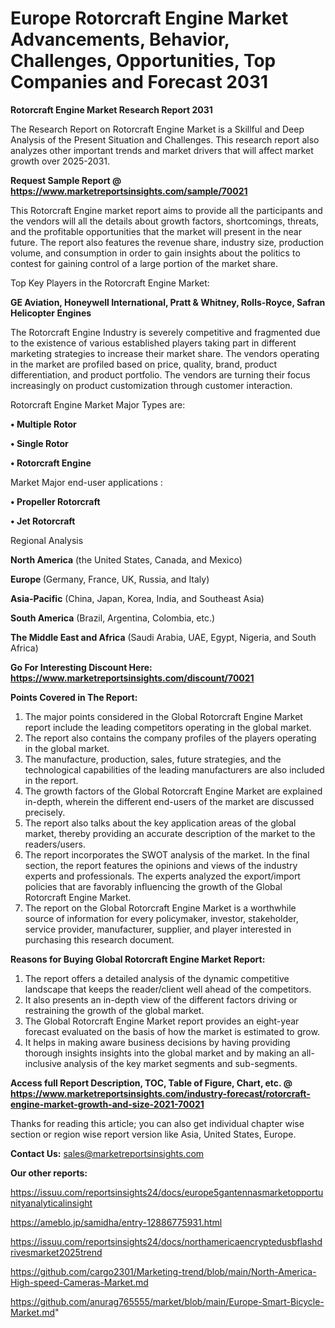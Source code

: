 # Europe Rotorcraft Engine Market Advancements, Behavior, Challenges, Opportunities, Top Companies and Forecast 2031

<strong>Rotorcraft Engine Market Research Report 2031</strong>

The Research Report on Rotorcraft Engine Market is a Skillful and Deep Analysis of the Present Situation and Challenges. This research report also analyzes other important trends and market drivers that will affect market growth over 2025-2031.

<strong>Request Sample Report @ <a href=https://www.marketreportsinsights.com/sample/70021>https://www.marketreportsinsights.com/sample/70021</a></strong>

This Rotorcraft Engine market report aims to provide all the participants and the vendors will all the details about growth factors, shortcomings, threats, and the profitable opportunities that the market will present in the near future. The report also features the revenue share, industry size, production volume, and consumption in order to gain insights about the politics to contest for gaining control of a large portion of the market share.

Top Key Players in the Rotorcraft Engine Market:

<strong>GE Aviation, Honeywell International, Pratt & Whitney, Rolls-Royce, Safran Helicopter Engines</strong>

The Rotorcraft Engine Industry is severely competitive and fragmented due to the existence of various established players taking part in different marketing strategies to increase their market share. The vendors operating in the market are profiled based on price, quality, brand, product differentiation, and product portfolio. The vendors are turning their focus increasingly on product customization through customer interaction.

Rotorcraft Engine Market Major Types are:

<strong>• Multiple Rotor

• Single Rotor

• Rotorcraft Engine</strong>

Market Major end-user applications :

<strong>• Propeller Rotorcraft

• Jet Rotorcraft</strong>

Regional Analysis

</u><strong><b>North America</b></strong> (the United States, Canada, and Mexico)

<strong><b>Europe </b></strong>(Germany, France, UK, Russia, and Italy)

<strong><b>Asia-Pacific</b></strong> (China, Japan, Korea, India, and Southeast Asia)

<strong><b>South America</b></strong> (Brazil, Argentina, Colombia, etc.)

<strong><b>The Middle East and Africa</b></strong> (Saudi Arabia, UAE, Egypt, Nigeria, and South Africa)

<strong>Go For Interesting Discount Here: <a href=https://www.marketreportsinsights.com/discount/70021>https://www.marketreportsinsights.com/discount/70021</a></strong>

<strong>Points Covered in The Report:</strong>
<ol>
  <li>The major points considered in the Global Rotorcraft Engine Market report include the leading competitors operating in the global market.</li>
  <li>The report also contains the company profiles of the players operating in the global market.</li>
  <li>The manufacture, production, sales, future strategies, and the technological capabilities of the leading manufacturers are also included in the report.</li>
  <li>The growth factors of the Global Rotorcraft Engine Market are explained in-depth, wherein the different end-users of the market are discussed precisely.</li>
  <li>The report also talks about the key application areas of the global market, thereby providing an accurate description of the market to the readers/users.</li>
  <li>The report incorporates the SWOT analysis of the market. In the final section, the report features the opinions and views of the industry experts and professionals. The experts analyzed the export/import policies that are favorably influencing the growth of the Global Rotorcraft Engine Market.</li>
  <li>The report on the Global Rotorcraft Engine Market is a worthwhile source of information for every policymaker, investor, stakeholder, service provider, manufacturer, supplier, and player interested in purchasing this research document.</li>
</ol>
<strong>Reasons for Buying Global Rotorcraft Engine Market Report:</strong>

<ol>
  <li>The report offers a detailed analysis of the dynamic competitive landscape that keeps the reader/client well ahead of the competitors.</li>
  <li>It also presents an in-depth view of the different factors driving or restraining the growth of the global market.</li>
  <li>The Global Rotorcraft Engine Market report provides an eight-year forecast evaluated on the basis of how the market is estimated to grow.</li>
  <li>It helps in making aware business decisions by having providing thorough insights insights into the global market and by making an all-inclusive analysis of the key market segments and sub-segments.</li>
</ol>
<strong>Access full Report Description, TOC, Table of Figure, Chart, etc. @ <a href=https://www.marketreportsinsights.com/industry-forecast/rotorcraft-engine-market-growth-and-size-2021-70021>https://www.marketreportsinsights.com/industry-forecast/rotorcraft-engine-market-growth-and-size-2021-70021</a></strong>


Thanks for reading this article; you can also get individual chapter wise section or region wise report version like Asia, United States, Europe.

<strong>Contact Us:</strong>
sales@marketreportsinsights.com

<strong>Our other reports:</strong>

<a href=https://issuu.com/reportsinsights24/docs/europe5gantennasmarketopportunityanalyticalinsight>https://issuu.com/reportsinsights24/docs/europe5gantennasmarketopportunityanalyticalinsight</a>

<a href=https://ameblo.jp/samidha/entry-12886775931.html>https://ameblo.jp/samidha/entry-12886775931.html</a>

<a href=https://issuu.com/reportsinsights24/docs/northamericaencryptedusbflashdrivesmarket2025trend>https://issuu.com/reportsinsights24/docs/northamericaencryptedusbflashdrivesmarket2025trend</a>

<a href=https://github.com/cargo2301/Marketing-trend/blob/main/North-America-High-speed-Cameras-Market.md>https://github.com/cargo2301/Marketing-trend/blob/main/North-America-High-speed-Cameras-Market.md</a>

<a href=https://github.com/anurag765555/market/blob/main/Europe-Smart-Bicycle-Market.md>https://github.com/anurag765555/market/blob/main/Europe-Smart-Bicycle-Market.md</a>"
